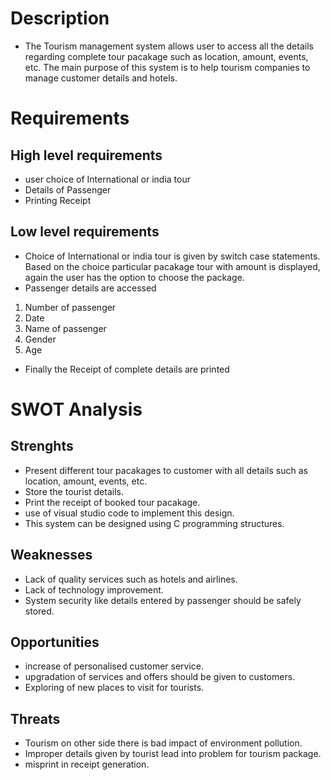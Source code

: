 # Description
* The Tourism management system allows user to access all the details regarding complete tour pacakage such as location, amount,    events, etc. The main purpose of this system is to help tourism companies to manage customer details and hotels.

# Requirements

## High level requirements
 * user choice of International or india tour
 * Details of Passenger
 * Printing Receipt

 ## Low level requirements
 * Choice of International or india tour is given by switch case statements. Based on the choice particular pacakage tour with amount is displayed, again the user has the option to choose the package.
 * Passenger details are accessed 
 1) Number of passenger
 2) Date
 3) Name of passenger
 4) Gender
 5) Age
 * Finally the Receipt of complete details are printed 

 # SWOT Analysis
 ## Strenghts
 * Present different tour pacakages to customer with all details such as location, amount, events, etc.
 * Store the tourist details.
 * Print the receipt of booked tour pacakage.
 * use of visual studio code to implement this design.
 * This system can be designed using C programming structures.

 ## Weaknesses
 * Lack of quality services such as hotels and airlines.
 * Lack of technology improvement.
 * System security like details entered by passenger should be safely stored.

 ## Opportunities
 * increase of personalised customer service.
 * upgradation of services and offers should be given to customers.
 * Exploring of new places to visit for tourists.

 ## Threats
 * Tourism on other side there is bad impact of environment pollution.
 * Improper details given by tourist lead into problem for tourism package.
 * misprint in receipt generation.
